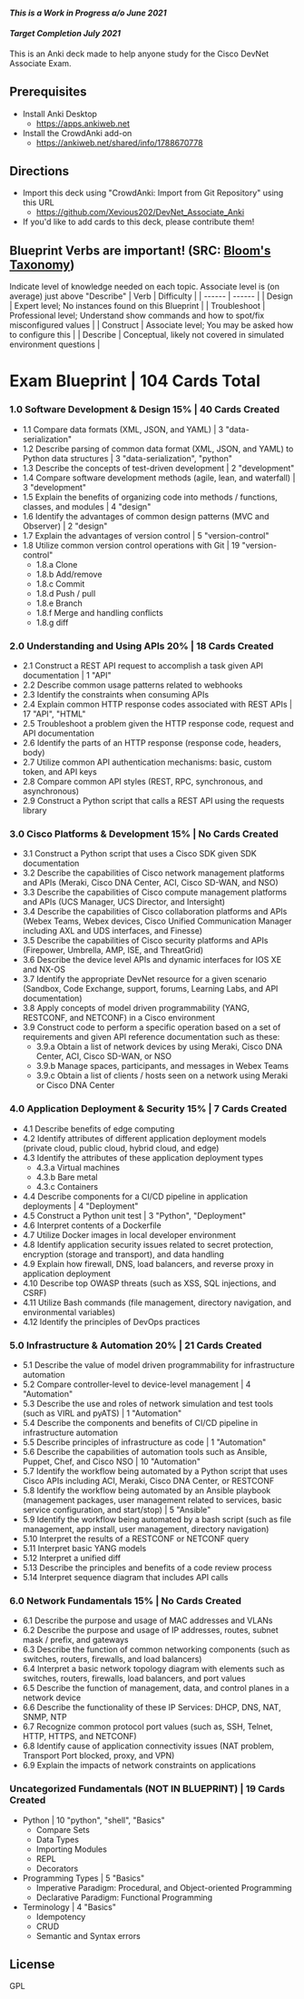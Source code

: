 #### _This is a Work in Progress a/o June 2021_
#### _Target Completion July 2021_
This is an Anki deck made to help anyone study for the Cisco DevNet Associate Exam.

## Prerequisites
- Install Anki Desktop
  - https://apps.ankiweb.net
- Install the CrowdAnki add-on
  - https://ankiweb.net/shared/info/1788670778

## Directions
- Import this deck using "CrowdAnki: Import from Git Repository" using this URL
  - https://github.com/Xevious202/DevNet_Associate_Anki
- If you'd like to add cards to this deck, please contribute them!
## Blueprint Verbs are important! (SRC: [Bloom's Taxonomy])
Indicate level of knowledge needed on each topic. Associate level is (on average) just above "Describe"
| Verb | Difficulty |
| ------ | ------ |
| Design | Expert level; No instances found on this Blueprint |
| Troubleshoot | Professional level; Understand show commands and how to spot/fix misconfigured values |
| Construct | Associate level; You may be asked how to configure this |
| Describe | Conceptual, likely not covered in simulated environment questions |

# Exam Blueprint | 104 Cards Total
### 1.0 Software Development & Design 15% | 40 Cards Created
- 1.1 Compare data formats (XML, JSON, and YAML) | 3 "data-serialization"
- 1.2 Describe parsing of common data format (XML, JSON, and YAML) to Python data structures | 3 "data-serialization", "python"
- 1.3 Describe the concepts of test-driven development | 2 "development"
- 1.4 Compare software development methods (agile, lean, and waterfall) | 3 "development"
- 1.5 Explain the benefits of organizing code into methods / functions, classes, and modules | 4 "design"
- 1.6 Identify the advantages of common design patterns (MVC and Observer) | 2 "design"
- 1.7 Explain the advantages of version control | 5 "version-control"
- 1.8 Utilize common version control operations with Git | 19 "version-control"
  - 1.8.a Clone
  - 1.8.b Add/remove
  - 1.8.c Commit
  - 1.8.d Push / pull
  - 1.8.e Branch
  - 1.8.f Merge and handling conflicts
  - 1.8.g diff

### 2.0 Understanding and Using APIs 20% | 18 Cards Created
- 2.1 Construct a REST API request to accomplish a task given API documentation | 1 "API"
- 2.2 Describe common usage patterns related to webhooks
- 2.3 Identify the constraints when consuming APIs
- 2.4 Explain common HTTP response codes associated with REST APIs | 17 "API", "HTML"
- 2.5 Troubleshoot a problem given the HTTP response code, request and API documentation
- 2.6 Identify the parts of an HTTP response (response code, headers, body)
- 2.7 Utilize common API authentication mechanisms: basic, custom token, and API keys
- 2.8 Compare common API styles (REST, RPC, synchronous, and asynchronous)
- 2.9 Construct a Python script that calls a REST API using the requests library

### 3.0 Cisco Platforms & Development 15% | No Cards Created
- 3.1 Construct a Python script that uses a Cisco SDK given SDK documentation
- 3.2 Describe the capabilities of Cisco network management platforms and APIs (Meraki, Cisco DNA Center, ACI, Cisco SD-WAN, and NSO)
- 3.3 Describe the capabilities of Cisco compute management platforms and APIs (UCS Manager, UCS Director, and Intersight)
- 3.4 Describe the capabilities of Cisco collaboration platforms and APIs (Webex Teams, Webex devices, Cisco Unified Communication Manager including AXL and UDS interfaces, and Finesse)
- 3.5 Describe the capabilities of Cisco security platforms and APIs (Firepower, Umbrella, AMP, ISE, and ThreatGrid)
- 3.6 Describe the device level APIs and dynamic interfaces for IOS XE and NX-OS
- 3.7 Identify the appropriate DevNet resource for a given scenario (Sandbox, Code Exchange, support, forums, Learning Labs, and API documentation)
- 3.8 Apply concepts of model driven programmability (YANG, RESTCONF, and NETCONF) in a Cisco environment
- 3.9 Construct code to perform a specific operation based on a set of requirements and given API reference documentation such as these:
  - 3.9.a Obtain a list of network devices by using Meraki, Cisco DNA Center, ACI, Cisco SD-WAN, or NSO
  - 3.9.b Manage spaces, participants, and messages in Webex Teams
  - 3.9.c Obtain a list of clients / hosts seen on a network using Meraki or Cisco DNA Center

### 4.0 Application Deployment & Security 15% | 7 Cards Created
- 4.1 Describe benefits of edge computing
- 4.2 Identify attributes of different application deployment models (private cloud, public cloud, hybrid cloud, and edge)
- 4.3 Identify the attributes of these application deployment types
  - 4.3.a Virtual machines
  - 4.3.b Bare metal
  - 4.3.c Containers
- 4.4 Describe components for a CI/CD pipeline in application deployments | 4 "Deployment"
- 4.5 Construct a Python unit test | 3 "Python", "Deployment"
- 4.6 Interpret contents of a Dockerfile
- 4.7 Utilize Docker images in local developer environment
- 4.8 Identify application security issues related to secret protection, encryption (storage and transport), and data handling
- 4.9 Explain how firewall, DNS, load balancers, and reverse proxy in application deployment
- 4.10 Describe top OWASP threats (such as XSS, SQL injections, and CSRF)
- 4.11 Utilize Bash commands (file management, directory navigation, and environmental variables)
- 4.12 Identify the principles of DevOps practices

### 5.0 Infrastructure & Automation 20% | 21 Cards Created
- 5.1 Describe the value of model driven programmability for infrastructure automation
- 5.2 Compare controller-level to device-level management | 4 "Automation"
- 5.3 Describe the use and roles of network simulation and test tools (such as VIRL and pyATS) | 1 "Automation"
- 5.4 Describe the components and benefits of CI/CD pipeline in infrastructure automation
- 5.5 Describe principles of infrastructure as code | 1 "Automation"
- 5.6 Describe the capabilities of automation tools such as Ansible, Puppet, Chef, and Cisco NSO | 10 "Automation"
- 5.7 Identify the workflow being automated by a Python script that uses Cisco APIs including ACI, Meraki, Cisco DNA Center, or RESTCONF
- 5.8 Identify the workflow being automated by an Ansible playbook (management packages, user management related to services, basic service configuration, and start/stop) | 5 "Ansible"
- 5.9 Identify the workflow being automated by a bash script (such as file management, app install, user management, directory navigation)
- 5.10 Interpret the results of a RESTCONF or NETCONF query
- 5.11 Interpret basic YANG models
- 5.12 Interpret a unified diff
- 5.13 Describe the principles and benefits of a code review process
- 5.14 Interpret sequence diagram that includes API calls

### 6.0 Network Fundamentals 15% | No Cards Created
- 6.1 Describe the purpose and usage of MAC addresses and VLANs
- 6.2 Describe the purpose and usage of IP addresses, routes, subnet mask / prefix, and gateways
- 6.3 Describe the function of common networking components (such as switches, routers, firewalls, and load balancers)
- 6.4 Interpret a basic network topology diagram with elements such as switches, routers, firewalls, load balancers, and port values
- 6.5 Describe the function of management, data, and control planes in a network device
- 6.6 Describe the functionality of these IP Services: DHCP, DNS, NAT, SNMP, NTP
- 6.7 Recognize common protocol port values (such as, SSH, Telnet, HTTP, HTTPS, and NETCONF)
- 6.8 Identify cause of application connectivity issues (NAT problem, Transport Port blocked, proxy, and VPN)
- 6.9 Explain the impacts of network constraints on applications

### Uncategorized Fundamentals (NOT IN BLUEPRINT) | 19 Cards Created
- Python | 10 "python", "shell", "Basics"
  - Compare Sets
  - Data Types
  - Importing Modules
  - REPL
  - Decorators
- Programming Types | 5 "Basics"
  - Imperative Paradigm: Procedural, and Object-oriented Programming
  - Declarative Paradigm: Functional Programming
- Terminology | 4 "Basics"
  - Idempotency
  - CRUD
  - Semantic and Syntax errors

## License

GPL

[//]: # (These are reference links used in the body of this note and get stripped out when the markdown processor does its job. There is no need to format nicely because it shouldn't be seen. Thanks Dillinger.io and SO - http://stackoverflow.com/questions/4823468/store-comments-in-markdown-syntax)

  [Bloom's Taxonomy]: <http://www.fresnostate.edu/academics/oie/documents/assesments/Blooms%20Level.pdf>